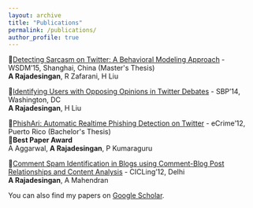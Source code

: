 ```yaml
---
layout: archive
title: "Publications"
permalink: /publications/
author_profile: true
---
```


:pushpin:[Detecting Sarcasm on Twitter: A Behavioral Modeling Approach](https://ashwin-r.github.io/files/SarcasmDetection.pdf) - WSDM’15, Shanghai, China (Master's Thesis)<br/>
**A Rajadesingan**, R Zafarani, H Liu


:pushpin:[Identifying Users with Opposing Opinions in Twitter Debates](1402.7143.pdf) - SBP’14, Washington, DC<br/>
**A Rajadesingan**, H Liu


:pushpin:[PhishAri: Automatic Realtime Phishing Detection on Twitter](https://ashwin-r.github.io/files/phishari.pdf) - eCrime’12, Puerto Rico (Bachelor's Thesis)<br/>
:tada:**Best Paper Award**<br/>
A Aggarwal, **A Rajadesingan**, P Kumaraguru


:pushpin:[Comment Spam Identification in Blogs using Comment-Blog Post Relationships and Content Analysis](https://ashwin-r.github.io/files/10.1007_978-3-642-28601-8_41.pdf) - CICLing’12, Delhi<br/>
**A Rajadesingan**, A Mahendran


You can also find my papers on [Google Scholar](https://scholar.google.com/citations?user=GVOh8iUAAAAJ).
